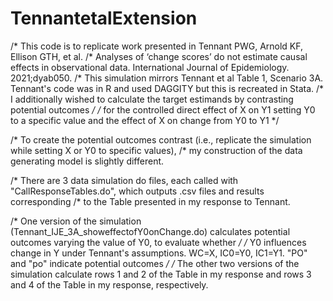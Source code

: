 # TennantetalExtension
/* This code is to replicate work presented in Tennant PWG, Arnold KF, Ellison GTH, et al.
/* Analyses of ‘change scores’ do not estimate causal effects in observational data. International Journal of Epidemiology. 2021;dyab050. 
/* This simulation mirrors Tennant et al Table 1, Scenario 3A. Tennant's code was in R and used DAGGITY but this is recreated in Stata.
/* I additionally wished to calculate the target estimands by contrasting potential outcomes          */
/* for the controlled direct effect of X on Y1 setting Y0 to a specific value and the effect of X on change from Y0 to Y1 */

/* To create the potential outcomes contrast (i.e., replicate the simulation while setting X or Y0 to specific values),
/* my construction of the data generating model is slightly different. 

/* There are 3 data simulation do files, each called with "CallResponseTables.do", which outputs .csv files and results corresponding
/* to the Table presented in my response to Tennant. 

/* One version of the simulation (Tennant_IJE_3A_showeffectofY0onChange.do) calculates potential outcomes varying the value of Y0, to evaluate whether         */
/* Y0 influences change in Y under Tennant's assumptions. WC=X, IC0=Y0, IC1=Y1. "PO" and "po" indicate potential outcomes */
/* The other two versions of the simulation calculate rows 1 and 2 of the Table in my response and rows 3 and 4 of the Table in my response, respectively.
